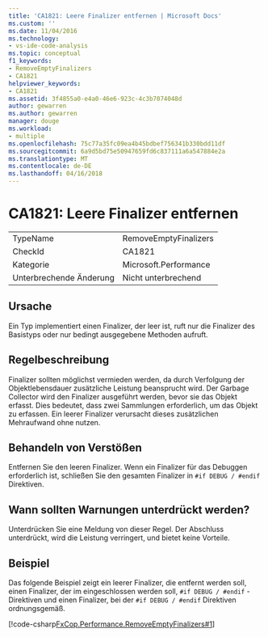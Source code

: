 ```yaml
---
title: 'CA1821: Leere Finalizer entfernen | Microsoft Docs'
ms.custom: ''
ms.date: 11/04/2016
ms.technology:
- vs-ide-code-analysis
ms.topic: conceptual
f1_keywords:
- RemoveEmptyFinalizers
- CA1821
helpviewer_keywords:
- CA1821
ms.assetid: 3f4855a0-e4a0-46e6-923c-4c3b7074048d
author: gewarren
ms.author: gewarren
manager: douge
ms.workload:
- multiple
ms.openlocfilehash: 75c77a35fc09ea4b45bdbef756341b330bdd11df
ms.sourcegitcommit: 6a9d5bd75e50947659fd6c837111a6a547884e2a
ms.translationtype: MT
ms.contentlocale: de-DE
ms.lasthandoff: 04/16/2018
---
```

# <a name="ca1821-remove-empty-finalizers"></a>CA1821: Leere Finalizer entfernen
|||  
|-|-|  
|TypeName|RemoveEmptyFinalizers|  
|CheckId|CA1821|  
|Kategorie|Microsoft.Performance|  
|Unterbrechende Änderung|Nicht unterbrechend|  
  
## <a name="cause"></a>Ursache  
 Ein Typ implementiert einen Finalizer, der leer ist, ruft nur die Finalizer des Basistyps oder nur bedingt ausgegebene Methoden aufruft.  
  
## <a name="rule-description"></a>Regelbeschreibung  
 Finalizer sollten möglichst vermieden werden, da durch Verfolgung der Objektlebensdauer zusätzliche Leistung beansprucht wird. Der Garbage Collector wird den Finalizer ausgeführt werden, bevor sie das Objekt erfasst. Dies bedeutet, dass zwei Sammlungen erforderlich, um das Objekt zu erfassen. Ein leerer Finalizer verursacht dieses zusätzlichen Mehraufwand ohne nutzen.  
  
## <a name="how-to-fix-violations"></a>Behandeln von Verstößen  
 Entfernen Sie den leeren Finalizer. Wenn ein Finalizer für das Debuggen erforderlich ist, schließen Sie den gesamten Finalizer in `#if DEBUG / #endif` Direktiven.  
  
## <a name="when-to-suppress-warnings"></a>Wann sollten Warnungen unterdrückt werden?  
 Unterdrücken Sie eine Meldung von dieser Regel. Der Abschluss unterdrückt, wird die Leistung verringert, und bietet keine Vorteile.  
  
## <a name="example"></a>Beispiel  
 Das folgende Beispiel zeigt ein leerer Finalizer, die entfernt werden soll, einen Finalizer, der im eingeschlossen werden soll, `#if DEBUG / #endif` -Direktiven und einen Finalizer, bei der `#if DEBUG / #endif` Direktiven ordnungsgemäß.  
  
 [!code-csharp[FxCop.Performance.RemoveEmptyFinalizers#1](../code-quality/codesnippet/CSharp/ca1821-remove-empty-finalizers_1.cs)]
